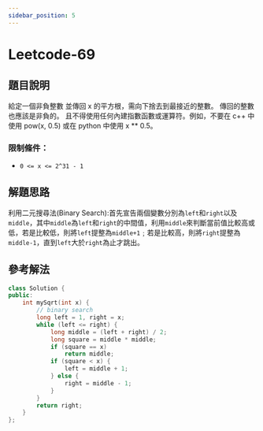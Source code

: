 ```yaml
---
sidebar_position: 5
---
```

# Leetcode-69
## 題目說明
給定一個非負整數 並傳回 x 的平方根，需向下捨去到最接近的整數。 傳回的整數也應該是非負的。
且不得使用任何內建指數函數或運算符。例如，不要在 c++ 中使用 pow(x, 0.5) 或在 python 中使用 x ** 0.5。
### 限制條件：
- `0 <= x <= 2^31 - 1`
## 解題思路
利用二元搜尋法(Binary Search):首先宣告兩個變數分別為`left`和`right`以及`middle`，其中`middle`為`left`和`right`的中間值，利用`middle`來判斷當前值比較高或低，若是比較低，則將`left`提整為`middle+1`﹔若是比較高，則將`right`提整為`middle-1`，直到`left`大於`right`為止才跳出。
## 參考解法
```cpp title="C++" showLineNumbers
class Solution {
public:
    int mySqrt(int x) {
        // binary search
        long left = 1, right = x;
        while (left <= right) {
            long middle = (left + right) / 2;
            long square = middle * middle;
            if (square == x)
                return middle;
            if (square < x) {
                left = middle + 1;
            } else {
                right = middle - 1;
            }
        }
        return right;
    }
};
```